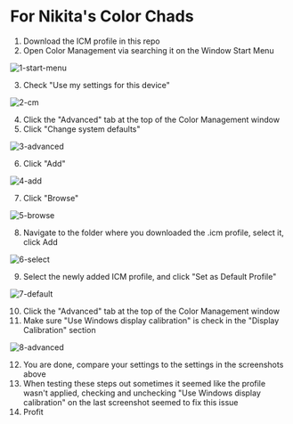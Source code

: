 # For Nikita's Color Chads

1. Download the ICM profile in this repo
2. Open Color Management via searching it on the Window Start Menu

![1-start-menu](content/1-start-menu.png)

3. Check "Use my settings for this device"

![2-cm](content/2-cm.png)

4. Click the "Advanced" tab at the top of the Color Management window
5. Click "Change system defaults"

![3-advanced](content/3-advanced.png)

6. Click "Add"

![4-add](content/4-add.png)

7. Click "Browse"

![5-browse](content/5-browse.png)

8. Navigate to the folder where you downloaded the .icm profile, select it, click Add

![6-select](content/6-select.png)

9. Select the newly added ICM profile, and click "Set as Default Profile"

![7-default](content/7-default.png)

10. Click the "Advanced" tab at the top of the Color Management window
11. Make sure "Use Windows display calibration" is check in the "Display Calibration" section

![8-advanced](content/8-advanced.png)

12. You are done, compare your settings to the settings in the screenshots above
13. When testing these steps out sometimes it seemed like the profile wasn't applied, checking and unchecking "Use Windows display calibration" on the last screenshot seemed to fix this issue
14. Profit